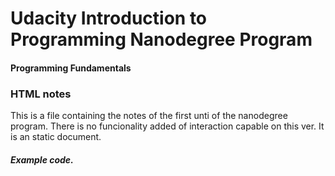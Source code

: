 # Udacity Introduction to Programming Nanodegree Program
#### Programming Fundamentals
### HTML notes
This is a file containing the notes of the first unti of the nanodegree program.
There is no funcionality added of interaction capable on this ver. It is an static document.

##### Example code.
